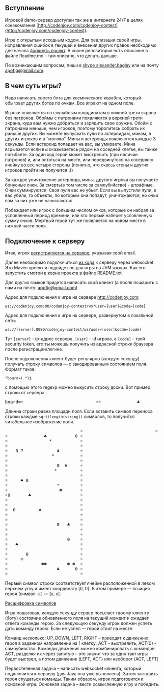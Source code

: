 <meta charset="UTF-8">

## Вступление

Игровой demo-сервер доступен так же в интернете 24/7 в целях
ознакомления [http://codenjoy.com/codenjoy-contest](http://codenjoy.com/codenjoy-contest).

Игра с открытым исходным кодом. Для реализации своей игры, исправления
ошибок в текущей и внесения других правок необходимо для начала
[форкнуть проект](https://github.com/codenjoyme/codenjoy).
В корне репозитория есть описание в файле Readme.md - там описано, что делать дальше.

По возникающим вопросам, пиши в [skype alexander.baglay](skype:alexander.baglay)
или на почту [apofig@gmail.com](mailto:apofig@gmail.com).

## В чем суть игры?

Надо написать своего бота для космического корабля, который обыграет других ботов
по очкам. Все играют на одном поле. 

Игроки появляется по случайным координатам в нижней трети экрана без патронов.
Обоймы с патронами появляются в верхней трети экрана, куда вам нужно добраться
и зарядить свое оружие. Обойм с патронами меньше, чем игроков, поэтому торопитесь
собрать их раньше других. Вы можете выпускать пули по астероидам, минам, в других
игроков и в “молоко”. Мины и астероиды появляются каждые 3 секунды. Если астероид
попадает на вас, вы умираете. Мина взрывается если вы оказываетесь рядом на соседней
клетке, вы также погибаете. За один ход герой может выстрелить (при наличии патронов)
и, или остаться на месте, или передвинуться на соседнюю ячейку во все четыре стороны
(понятно, что сквозь стены и других игроков пройти не получится :))

За каждое уничтожение астероида, мины, другого игрока вы получаете бонусные очки. За
смерть(в том числе за самоубийство) - штрафные. Очки суммируются. Своя пуля вас не
убьёт. Если вы выпустили пули, а вас убили, то объекты, по которым они попадут,
уничтожаются, но очки вам за них уже не начисляются.

Побеждает или игрок с большим числом очков, которые он набрал за условленный период
времени, или кто первый наберет условленную сумму очков. Мертвый герой тут же
появляется на новом месте в нижней части поля.

## Подключение к серверу

Итак, игрок [регистрируется на сервере](../../../register?gameName=spacerace),
указывая свой email.

Далее необходимо подключиться [из кода](../../../resources/spacerace/user/clients.zip)
к серверу через websocket. Это Maven проект и подойдет он для игры на JVM языках.
Как его запустить смотри в корне проекта в файле README.txt

Для других языков придется написать свой клиент (а после пошарить с нами на почту: [apofig@gmail.com](mailto:apofig@gmail.com))

Адрес для подключения к игре на сервере http://codenjoy.com:

`ws://codenjoy.com:80/codenjoy-contest/ws?user=[user]&code=[code]`

Адрес для подключения к игре на сервере, развернутом в локальной сети:

`ws://[server]:8080/codenjoy-contest/ws?user=[user]&code=[code]`

Тут `[server]` - ip-адрес сервера, `[user]` - id игрока, a `[code]` -
твой security token, его ты можешь получить из адресной
строки браузера после регистрации/логина.

После подключения клиент будет регулярно (каждую секунду) получать строку
символов — с закодированным состоянием поля. Формат таков:

`^board=(.*)$`

с помощью этого regexp можно выкусить строку доски.
Вот пример строки от сервера:

<pre>board=☼                            ☼☼              ♣           0 ☼☼                *           ☼☼                            ☼☼   0 7             ♣        ☼☼                 *          ☼☼                            ☼☼                   0  ♣     ☼☼                  *         ☼☼                            ☼☼     ♣ 0                    ☼☼                   *        ☼☼                    ☻       ☼☼0       ♣                   ☼☼                            ☼☼                            ☼☼  0         ♣               ☼☼                            ☼☼                            ☼☼                   0   ♣    ☼☼                            ☼☼                            ☼☼                       0    ☼☼   ♣                        ☼☼                            ☼☼       0                    ☼☼    ☺                       ☼☼             ☻☻        ☻ ☻  ☼☼                   ♣      0 ☼☼                            ☼</pre>

Длинна строки равна площади поля. Если вставить символ переноса
строки каждые `sqrt(length(string))` символов, то получится читабельное
изображение поля.

<pre>                             ☼                            ☼
☼              ♣           0 ☼
☼                *           ☼
☼                            ☼
☼   0 7             ♣        ☼
☼                 *          ☼
☼                            ☼
☼                   0  ♣     ☼
☼                  *         ☼
☼                            ☼
☼     ♣ 0                    ☼
☼                   *        ☼
☼                    ☻       ☼
☼0       ♣                   ☼
☼                            ☼
☼                            ☼
☼  0         ♣               ☼
☼                            ☼
☼                            ☼
☼                   0   ♣    ☼
☼                            ☼
☼                            ☼
☼                       0    ☼
☼   ♣                        ☼
☼                            ☼
☼       0                    ☼
☼     ☺                      ☼
☼             ☻☻        ☻ ☻  ☼
☼                   ♣      0 ☼
☼                            ☼</pre>

Первый символ строки соответствует ячейке расположенной в левом верхнем
углу и имеет координату [0, 0]. В этом примере — позиция героя
(символ ☺) — [x, x].

[Расшифровка символов](elements.md)

Игра пошаговая, каждую секунду сервер посылает твоему клиенту (боту)
состояние обновленного поля на текущий момент и ожидает ответа команды герою.
За следующую секунду игрок должен успеть дать команду герою.
Если не успел — герой стоит на месте.

Команд несколько: UP, DOWN, LEFT, RIGHT – приводят к движению героя
в заданном направлении на 1 клетку; ACT - выстрелить, ACT(0) - самоубийство.
Команды движения можно комбинировать с командой ACT, разделяя их
через запятую – это значит что за один такт игры будет выстрел,
а потом движение (LEFT, ACT) или наоборот (ACT, LEFT)

Первостепенная задача – написать websocket клиента, который подключится к серверу (для Java она уже выполнена).
Затем заставить героя слушаться команды. Таким образом, игрок подготовится
к основной игре. Основная задача – вести осмысленную игру и победить.